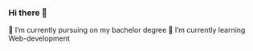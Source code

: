 ### Hi there 👋

🔭 I’m currently pursuing  on my bachelor degree
🌱 I’m currently learning Web-development


